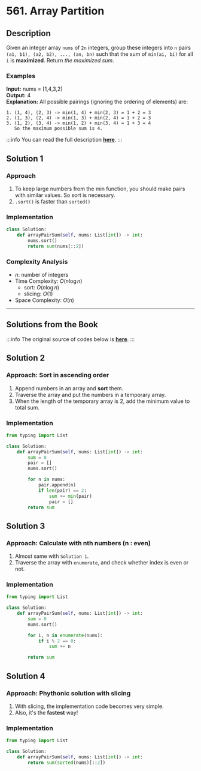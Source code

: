 # 561. Array Partition

## Description

Given an integer array `nums` of `2n` integers, group these integers into `n` pairs `(a1, b1), (a2, b2), ..., (an, bn)` such that the sum of `min(ai, bi)` for all `i` is **maximized**. Return _the maximized sum_.

### Examples

**Input:** nums = [1,4,3,2] <br/>
**Output:** 4 <br/>
**Explanation:** All possible pairings (ignoring the ordering of elements) are:

```
1. (1, 4), (2, 3) -> min(1, 4) + min(2, 3) = 1 + 2 = 3
2. (1, 3), (2, 4) -> min(1, 3) + min(2, 4) = 1 + 2 = 3
3. (1, 2), (3, 4) -> min(1, 2) + min(3, 4) = 1 + 3 = 4
   So the maximum possible sum is 4.
```

:::info
You can read the full description [**here**](https://leetcode.com/problems/array-partition/description/).
:::

## Solution 1

### Approach

1. To keep large numbers from the min function, you should make pairs with similar values. So sort is necessary.
2. `.sort()` is faster than `sorted()`

### Implementation

```python
class Solution:
    def arrayPairSum(self, nums: List[int]) -> int:
        nums.sort()
        return sum(nums[::2])
```

### Complexity Analysis

- $n$: number of integers
- Time Complexity: $O(n \log n)$
  - sort: $O(n \log n)$
  - slicing: $O(1)$
- Space Complexity: $O(n)$

---

## Solutions from the Book

:::info
The original source of codes below is [**here**](https://github.com/onlybooks/algorithm-interview).
:::

## Solution 2

### Approach: Sort in ascending order

1. Append numbers in an array and **sort** them.
2. Traverse the array and put the numbers in a temporary array.
3. When the length of the temporary array is 2, add the minimum value to total sum.

### Implementation

```python
from typing import List

class Solution:
    def arrayPairSum(self, nums: List[int]) -> int:
        sum = 0
        pair = []
        nums.sort()

        for n in nums:
            pair.append(n)
            if len(pair) == 2:
                sum += min(pair)
                pair = []
        return sum
```

## Solution 3

### Approach: Calculate with nth numbers (n : even)

1. Almost same with `Solution 1`.
2. Traverse the array with `enumerate`, and check whether index is even or not.

### Implementation

```python
from typing import List

class Solution:
    def arrayPairSum(self, nums: List[int]) -> int:
        sum = 0
        nums.sort()

        for i, n in enumerate(nums):
            if i % 2 == 0:
                sum += n

        return sum
```

## Solution 4

### Approach: Phythonic solution with slicing

1. With slicing, the implementation code becomes very simple.
2. Also, it's the **fastest** way!

### Implementation

```python
from typing import List

class Solution:
    def arrayPairSum(self, nums: List[int]) -> int:
        return sum(sorted(nums)[::2])
```
